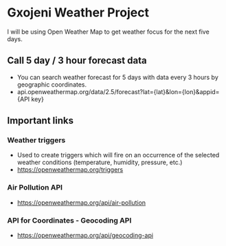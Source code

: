 # Gxojeni Weather Project

I will be using Open Weather Map to get weather focus for the next five days.

## Call 5 day / 3 hour forecast data
- You can search weather forecast for 5 days with data every 3 hours by geographic coordinates.
- api.openweathermap.org/data/2.5/forecast?lat={lat}&lon={lon}&appid={API key}

## Important links

### Weather triggers
- Used to create triggers which will fire on an occurrence of the selected weather conditions (temperature, humidity, pressure, etc.)
- https://openweathermap.org/triggers

### Air Pollution API
- https://openweathermap.org/api/air-pollution

### API for Coordinates - Geocoding API
- https://openweathermap.org/api/geocoding-api
